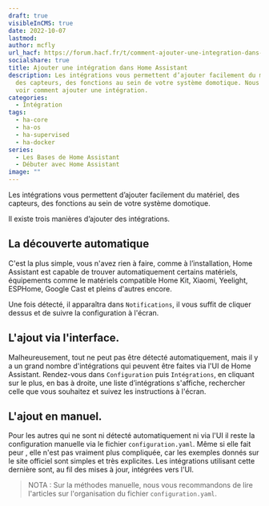 ```yaml
---
draft: true
visibleInCMS: true
date: 2022-10-07
lastmod: 
author: mcfly
url_hacf: https://forum.hacf.fr/t/comment-ajouter-une-integration-dans-home-assistant-t/2073
socialshare: true
title: Ajouter une intégration dans Home Assistant
description: Les intégrations vous permettent d’ajouter facilement du matériel,
  des capteurs, des fonctions au sein de votre système domotique. Nous allons
  voir comment ajouter une intégration.
categories:
  - Intégration
tags:
  - ha-core
  - ha-os
  - ha-supervised
  - ha-docker
series:
  - Les Bases de Home Assistant
  - Débuter avec Home Assistant
image: ""
---
```

Les intégrations vous permettent d’ajouter facilement du matériel, des capteurs, des fonctions au sein de votre système domotique.

Il existe trois manières d’ajouter des intégrations.

## La découverte automatique

C'est la plus simple, vous n'avez rien à faire, comme à l’installation, Home Assistant est capable de trouver automatiquement certains matériels, équipements comme le matériels compatible Home Kit, Xiaomi, Yeelight, ESPHome, Google Cast et pleins d'autres encore.

Une fois détecté, il apparaîtra dans `Notifications`, il vous suffit de cliquer dessus et de suivre la configuration à l'écran.

## L'ajout via l'interface.

Malheureusement, tout ne peut pas être détecté automatiquement, mais il y a un grand nombre d'intégrations qui peuvent être faites via l'UI de Home Assistant. Rendez-vous dans `Configuration` puis `Intégrations`, en cliquant sur le plus, en bas à droite, une liste d’intégrations s'affiche, rechercher celle que vous souhaitez et suivez les instructions à l'écran.

## L'ajout en manuel.

Pour les autres qui ne sont ni détecté automatiquement ni via l'UI il reste la configuration manuelle via le fichier `configuration.yaml`. Même si elle fait peur , elle n'est pas vraiment plus compliquée, car les exemples donnés sur le site officiel sont simples et très explicites. Les intégrations utilisant cette dernière sont, au fil des mises à jour, intégrées vers l'UI.

>NOTA : Sur la méthodes manuelle, nous vous recommandons de lire l'articles sur l'organisation du fichier `configuration.yaml`.
